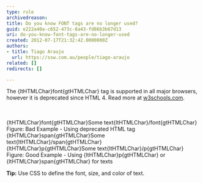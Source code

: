```yaml
---
type: rule
archivedreason: 
title: Do you know FONT tags are no longer used?
guid: e222a40a-c652-473c-8a43-fd86b3b67d13
uri: do-you-know-font-tags-are-no-longer-used
created: 2012-07-17T21:32:42.0000000Z
authors:
- title: Tiago Araujo
  url: https://ssw.com.au/people/tiago-araujo
related: []
redirects: []

---
```



<p></p>
<p>The {ltHTMLChar}font{gtHTMLChar} tag is supported in all major browsers, however it is deprecated since HTML 4. Read more at <a href="http&#58;//www.w3schools.com/tags/tag_font.asp" target="_blank">w3schools.com</a>.</p>
<br><excerpt class='endintro'></excerpt><br>
<div class="greyBox">{ltHTMLChar}font{gtHTMLChar}Some text{ltHTMLChar}/font{gtHTMLChar}</div>
<span class="ms-rteCustom-FigureBad">Figure&#58; Bad Example - Using deprecated HTML tag</span>
<div class="greyBox">{ltHTMLChar}span{gtHTMLChar}Some text{ltHTMLChar}/span{gtHTMLChar}<br>{ltHTMLChar}p{gtHTMLChar}Some text{ltHTMLChar}/p{gtHTMLChar}</div>
<span class="ms-rteCustom-FigureGood">Figure&#58; Good Example - Using {ltHTMLChar}p{gtHTMLChar} or {ltHTMLChar}span{gtHTMLChar} for texts</span>
<div class="ms-rteCustom-GreyBox">
<p><strong>Tip&#58;</strong> Use CSS to define the font, size, and color of text.</p>
</div>



